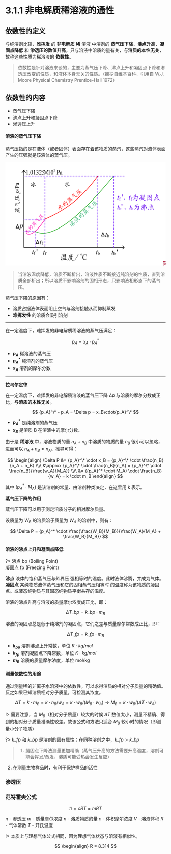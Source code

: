 # 3.1.1 非电解质稀溶液的通性

## 依数性的定义

与纯溶剂比较，**难挥发** 的 **非电解质** **稀** 溶液 中溶剂的 **蒸气压下降**、**沸点升高**、**凝固点降低** 和 **渗透压的数值升高**，只与溶液中溶质的量有关，**与溶质的本性无关**，故称这些性质为稀溶液的 **依数性**。

> 依数性是针对溶液来谈的，主要为蒸气压下降、沸点上升和凝固点下降和渗透压改变的性质，和液体本身无关的性质。（摘抄自维基百科，引用自 W.J. Moore Physical Chemistry Prentice-Hall 1972）

## 依数性的内容

- 蒸气压下降
- 沸点上升和凝固点下降
- 渗透压上升

#### 溶液的蒸气压下降

蒸气压指的是在液体（或者固体）表面存在着该物质的蒸汽，这些蒸汽对液体表面产生的压强就是该液体的蒸气压。

![](3.1.1-0.png)

> 当溶液温度降低，溶质不断析出，溶液性质不断接近纯溶剂的性质，直到溶质全部析出；所以溶质不影响溶剂的固相形态，只影响液相形态下的蒸气压。

蒸气压下降的原因有：

- 溶质占据液体表面阻止空气与溶剂接触从而抑制蒸发
- **难挥发性** 的溶质会吸引溶剂

----

在一定温度下，难挥发的非电解质稀溶液的蒸气压满足：

$$
p_A = x_A\cdot{p_A}^*
$$

- **$p_A$** 稀溶液的蒸气压
- **${p_A}^*$** 纯溶剂的蒸气压
- **$x_A$** 溶剂的摩尔分数

-----

**拉乌尔定律**

在一定温度下，难挥发的非电解质溶液的蒸气压下降 $\Delta p$ 与溶质的摩尔分数成正比，**与溶质的本性无关**。

$$
{p_A}^\* - p_A = \Delta p = x_B\cdot{p_A}^\*
$$

- **${p_A}^*$** 是纯溶剂的蒸气压
- **$x_B$** 是溶质 B 在溶液中的摩尔分数、

由于是 **稀溶液** 中，溶液物质的量 $n_A + n_B$ 中溶质的物质的量 $n_B$ 很小可以忽略，进而可以 $n_A + n_B \approx n_A$。推导可得：


$$
\begin{align}
\Delta P &= {p_A}^\* \cdot x_B = {p_A}^\* \cdot \frac{n_B}{n_A + n_B} \\\\
&\approx {p_A}^\* \cdot \frac{n_B}{n_A} = {p_A}^\* \cdot \frac{n_B}{\frac{w_A}{M_A}} \\\\
&= ({p_A}^* \cdot M_A) \cdot \frac{n_B}{w_A} = k \cdot m_B
\end{align}
$$

其中 $({p_A}^* \cdot M_A)$ 是该溶剂的常量、由溶剂种类决定，在这里用 k 表示。

**蒸气压下降的作用**

蒸气压下降可以用于测定溶质分子的相对摩尔质量。

设质量为 $W_B$ 的溶质溶于质量为 $W_A$ 的溶剂中，则有：

$$
\Delta P = {p_A}^* \cdot \frac{\frac{W_B}{M_B}}{\frac{W_A}{M_A} + \frac{W_B}{M_B}}
$$

#### 溶液的沸点上升和凝固点降低

?> 沸点 bp (Boiling Point)  
凝固点 fp (Freezing Point)

**沸点** 液体的饱和蒸气压与外界压 强相等时的温度。此时液体沸腾，并成为气体。  
**凝固点** 某纯物质液体蒸气压和它的固相蒸气压相等时 的温度称为该物质的凝固点。或液态纯物质与其固态纯物质平衡共存的温度。

溶液的沸点升高与溶液的质量摩尔浓度成正比，即：

$$
\Delta T\_{bp} = k\_{bp} \cdot m_B
$$

溶液的凝固点总是低于纯溶剂的凝固点，它们之差与质量摩尔常数成正比，即：

$$
\Delta T\_{fp} = k\_{fp} \cdot m_B
$$

- **$k_{bp}$** 溶剂沸点上升常数，单位 $K \cdot kg/mol$
- **$k_{fp}$** 溶剂凝固点下降常数，单位 $K \cdot kg/mol$
- **$m_B$** 溶质的质量摩尔浓度，单位 mol/kg

#### 测量依数性的用途

通过测量稀的非离子水溶液中的依数性，可以求得溶质的相对分子质量的精确值。反之如果已知溶质相对分子质量，可检测其浓度。

$$
\Delta T = k \cdot m_B = k \cdot n_B / w_A = k \cdot w_B / (M_B \cdot w_A) \Rightarrow M_B = k \cdot w_B / (\Delta T \cdot w_A)
$$

!> 需要注意，当 $M_B$（相对分子质量）较大的时候 $\Delta T$ 数值太小，测量不精确、得到的相对分子质量准确性较差。故该公式和方法只适合 $M_B$ 较小时的情况（即测量小分子物质）

?> $k\_{fp}$ 和 $k\_bp$ 是溶剂的固有属性；在同种溶剂之中，$k\_{fp} > k\_{bp}$

> 1. 凝固点下降法测量更加精确（蒸气压升高的方法需要升高温度，溶剂可能会挥发/蒸发，溶质可能受热会发生反应）
2. 在测量生物样品时，有利于保护样品的活性

### 渗透压

### 范特霍夫公式

$$
\pi = cRT \approx mRT
$$

$\pi$ - 渗透压
$m$ - 质量摩尔浓度
$n$ - 溶质物质的量
$c$ - 体积摩尔浓度
$V$ - 溶液体积
$R$ - 气体常数
$T$ - 开氏温度

!> 本质上与理想气体公式相同，因为理想气体状态与溶液有相似性。

$$
\begin{align}
R = 8.314
$$